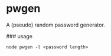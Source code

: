 # pwgen

A (pseudo) random password generator.

### usage

```shell
node pwgen -l <password length>
```
